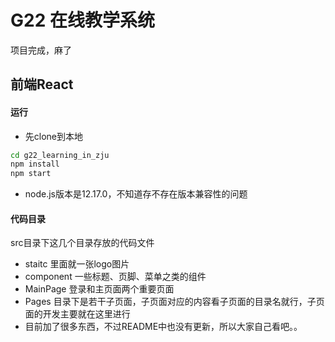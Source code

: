 # G22 在线教学系统

项目完成，麻了

## 前端React

#### 运行

- 先clone到本地

```bash
cd g22_learning_in_zju
npm install
npm start
```

- node.js版本是12.17.0，不知道存不存在版本兼容性的问题

#### 代码目录

src目录下这几个目录存放的代码文件

- staitc 里面就一张logo图片
- component 一些标题、页脚、菜单之类的组件
- MainPage 登录和主页面两个重要页面
- Pages 目录下是若干子页面，子页面对应的内容看子页面的目录名就行，子页面的开发主要就在这里进行
- 目前加了很多东西，不过README中也没有更新，所以大家自己看吧。。
